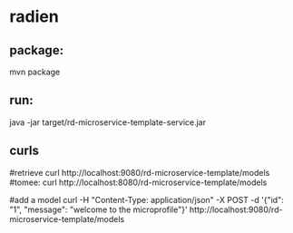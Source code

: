 # radien

## package: 
mvn package

## run: 
java -jar target/rd-microservice-template-service.jar

## curls

#retrieve
curl http://localhost:9080/rd-microservice-template/models
#tomee:
curl http://localhost:8080/rd-microservice-template/models

#add a model
curl -H "Content-Type: application/json" -X POST -d '{"id": "1", "message": "welcome to the microprofile"}' http://localhost:9080/rd-microservice-template/models